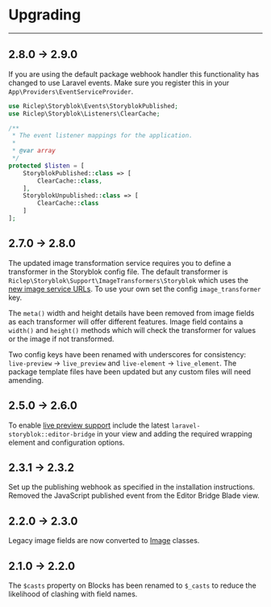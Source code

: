 # Upgrading

---

## 2.8.0 -> 2.9.0

If you are using the default package webhook handler this functionality has changed to use Laravel events. Make sure you register this in your `App\Providers\EventServiceProvider`.

```php
use Riclep\Storyblok\Events\StoryblokPublished;
use Riclep\Storyblok\Listeners\ClearCache;

/**
 * The event listener mappings for the application.
 *
 * @var array
 */
protected $listen = [
    StoryblokPublished::class => [
        ClearCache::class,
    ],
    StoryblokUnpublished::class => [
		ClearCache::class
	]
];
```

## 2.7.0 -> 2.8.0

The updated image transformation service requires you to define a transformer in the Storyblok config file. The default transformer is `Riclep\Storyblok\Support\ImageTransformers\Storyblok` which uses the [new image service URLs](https://www.storyblok.com/docs/image-service#migrating-from-the-previous-version-of-the-service). To use your own set the config `image_transformer` key.

The `meta()` width and height details have been removed from image fields as each transformer will offer different features. Image field contains a `width()` and `height()` methods which will check the transformer for values or the image if not transformed.

Two config keys have been renamed with underscores for consistency: `live-preview` -> `live_preview` and `live-element` -> `live_element`. The package template files have been updated but any custom files will need amending.



## 2.5.0 -> 2.6.0

To enable [live preview support](/{{route}}/{{version}}/linking-the-visual-editor#live-preview) include the latest `laravel-storyblok::editor-bridge` in your view and adding the required wrapping element and configuration options.


## 2.3.1 -> 2.3.2

Set up the publishing webhook as specified in the installation instructions. Removed the JavaScript published event from the Editor Bridge Blade view.


## 2.2.0 -> 2.3.0

Legacy image fields are now converted to [Image](/{{route}}/{{version}}/images) classes.


## 2.1.0 -> 2.2.0

The `$casts` property on Blocks has been renamed to `$_casts` to reduce the likelihood of clashing with field names.

